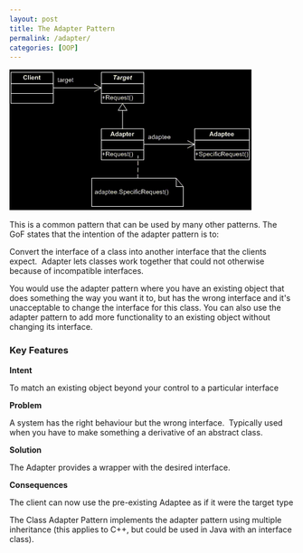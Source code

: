 ```yaml
---
layout: post
title: The Adapter Pattern
permalink: /adapter/
categories: [OOP]
---
```

![Adapter pattern class diagram](/assets/adapterPattern.png)

This is a common pattern that can be used by many other patterns. The GoF states that the intention of the adapter pattern is to:

Convert the interface of a class into another interface that the clients expect.  Adapter lets classes work together that could not otherwise because of incompatible interfaces.

You would use the adapter pattern where you have an existing object that does something the way you want it to, but has the wrong interface and it's unacceptable to change the interface for this class. You can also use the adapter pattern to add more functionality to an existing object without changing its interface.

### Key Features

**Intent**

To match an existing object beyond your control to a particular interface

**Problem**

A system has the right behaviour but the wrong interface.  Typically used when you have to make something a derivative of an abstract class.

**Solution**

The Adapter provides a wrapper with the desired interface.

**Consequences**

The client can now use the pre-existing Adaptee as if it were the target type

The Class Adapter Pattern implements the adapter pattern using multiple inheritance (this applies to C++, but could be used in Java with an interface class).
